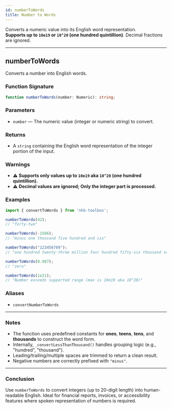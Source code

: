 ```yaml
---
id: numberToWords
title: Number to Words
---
```


Converts a numeric value into its English word representation.  
**Supports up to `10e19` or `10^20` (one hundred quintillion)**. Decimal fractions are ignored.

---

## numberToWords

Converts a number into English words.

### Function Signature

```ts
function numberToWords(number: Numeric): string;
```

### Parameters

- `number` — The numeric value (integer or numeric string) to convert.

### Returns

- A `string` containing the English word representation of the integer portion of the input.

### Warnings

- ⚠️ **Supports only values up to `10e19` aka `10^20` (one hundred quintillion).**
- ⚠️ **Decimal values are **ignored**; Only the integer part is processed.**

### Examples

```ts
import { convertToWords } from 'nhb-toolbox';

numberToWords(42);
// "forty-two"

numberToWords(-1506);
// "minus one thousand five hundred and six"

numberToWords("123456789");
// "one hundred twenty-three million four hundred fifty-six thousand seven hundred eighty-nine"

numberToWords(0.987);
// "zero"

numberToWords(1e21);
// "Number exceeds supported range (max is 10e19 aka 10^20)"
```

### Aliases

- `convertNumberToWords`

---

### Notes

- The function uses predefined constants for **ones**, **teens**, **tens**, and **thousands** to construct the word form.
- Internally, `_convertLessThanThousand()` handles grouping logic (e.g., "hundred", "thousand").
- Leading/trailing/multiple spaces are trimmed to return a clean result.
- Negative numbers are correctly prefixed with `"minus"`.

---

### Conclusion

Use `numberToWords` to convert integers (up to 20-digit length) into human-readable English. Ideal for financial reports, invoices, or accessibility features where spoken representation of numbers is required.
